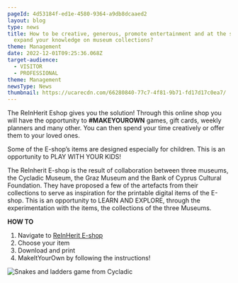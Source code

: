 ```yaml
---
pageId: 4d53184f-ed1e-4580-9364-a9db8dcaaed2
layout: blog
type: news
title: How to be creative, generous, promote entertainment and at the same time
  expand your knowledge on museum collections?
theme: Management
date: 2022-12-01T09:25:36.068Z
target-audience:
  - VISITOR
  - PROFESSIONAL
theme: Management
newsType: News
thumbnail: https://ucarecdn.com/66280840-77c7-4f81-9b71-fd17d17c0ea7/
---
```

The ReInHerit Eshop gives you the solution! Through this online shop you will have the opportunity to **\#MAKEYOUROWN** games, gift cards, weekly planners and many other. You can then spend your time creatively or offer them to your loved ones.

Some of the E-shop’s items are designed especially for children. This is an opportunity to PLAY WITH YOUR KIDS!

The ReInherit E-shop is the result of collaboration between three museums, the Cycladic Museum, the Graz Museum and the Bank of Cyprus Cultural Foundation. They have proposed a few of the artefacts from their collections to serve as inspiration for the printable digital items of the E-shop. This is an opportunity to LEARN AND EXPLORE, through the experimentation with the items, the collections of the three Museums.

**HOW TO**

1. Navigate to [ReInHerit E-shop](https://reinherit-hub.eu/eshop)
2. Choose your item
3. Download and print
4. MakeItYourOwn by following the instructions! 

![Snakes and ladders game from Cycladic](https://ucarecdn.com/4822dbb6-da81-453b-b1ec-b667174606fb/)